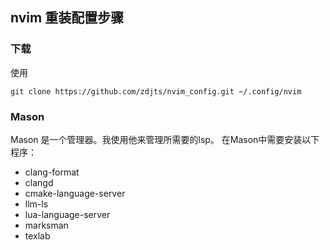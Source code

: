 ## nvim 重装配置步骤
### 下载
使用
```shell
git clone https://github.com/zdjts/nvim_config.git ~/.config/nvim 
```
### Mason
Mason 是一个管理器。我使用他来管理所需要的lsp。
在Mason中需要安装以下程序：
- clang-format
- clangd
- cmake-language-server
- llm-ls
- lua-language-server
- marksman
- texlab
 
